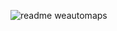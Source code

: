 ![readme weautomaps](https://github.com/user-attachments/assets/5315d58e-9437-41bf-9d5d-3f0d4557770f)

